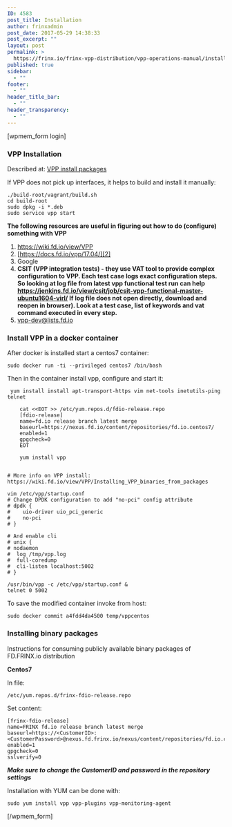 ```yaml
---
ID: 4583
post_title: Installation
author: frinxadmin
post_date: 2017-05-29 14:38:33
post_excerpt: ""
layout: post
permalink: >
  https://frinx.io/frinx-vpp-distribution/vpp-operations-manual/installation-tips.html
published: true
sidebar:
  - ""
footer:
  - ""
header_title_bar:
  - ""
header_transparency:
  - ""
---
```

[wpmem_form login]

### VPP Installation

Described at: [VPP install packages][1]

If VPP does not pick up interfaces, it helps to build and install it manually:

    ./build-root/vagrant/build.sh
    cd build-root
    sudo dpkg -i *.deb
    sudo service vpp start
    

**The following resources are useful in figuring out how to do (configure) something with VPP**

1.  <https://wiki.fd.io/view/VPP>
2.  [https://docs.fd.io/vpp/17.04/][2]
3.  Google 
4.  **CSIT (VPP integration tests) - they use VAT tool to provide complex configuration to VPP. Each test case logs exact configuration steps. So looking at log file from latest vpp functional test run can help <https://jenkins.fd.io/view/csit/job/csit-vpp-functional-master-ubuntu1604-virl/> If log file does not open directly, download and reopen in browser). Look at a test case, list of keywords and vat command executed in every step.** 
5.  vpp-dev@lists.fd.io

### Install VPP in a docker container

After docker is installed start a centos7 container:

    sudo docker run -ti --privileged centos7 /bin/bash
    

Then in the container install vpp, configure and start it:

     yum install install apt-transport-https vim net-tools inetutils-ping telnet
    
        cat <<EOT >> /etc/yum.repos.d/fdio-release.repo
        [fdio-release]
        name=fd.io release branch latest merge
        baseurl=https://nexus.fd.io/content/repositories/fd.io.centos7/
        enabled=1
        gpgcheck=0
        EOT
    
        yum install vpp
    
    
    # More info on VPP install: https://wiki.fd.io/view/VPP/Installing_VPP_binaries_from_packages
    
    vim /etc/vpp/startup.conf
    # Change DPDK configuration to add "no-pci" config attribute
    # dpdk {
    #    uio-driver uio_pci_generic
    #    no-pci
    # }
    
    # And enable cli
    # unix {
    # nodaemon
    #  log /tmp/vpp.log
    #  full-coredump
    #  cli-listen localhost:5002
    # }
    
    /usr/bin/vpp -c /etc/vpp/startup.conf &
    telnet 0 5002
    

To save the modified container invoke from host:

    sudo docker commit a4fdd4da4500 temp/vppcentos
    

### Installing binary packages

Instructions for consuming publicly available binary packages of FD.FRINX.io distribution

**Centos7**

In file:

    /etc/yum.repos.d/frinx-fdio-release.repo
    

Set content:

    [frinx-fdio-release]
    name=FRINX fd.io release branch latest merge
    baseurl=https://<CustomerID>:<CustomerPassword>@nexus.fd.frinx.io/nexus/content/repositories/fd.io.centos7/
    enabled=1
    gpgcheck=0
    sslverify=0
    

***Make sure to change the CustomerID and password in the repository settings***

Installation with YUM can be done with:

    sudo yum install vpp vpp-plugins vpp-monitoring-agent
    

[/wpmem_form]

 [1]: https://wiki.fd.io/view/VPP/Installing_VPP_binaries_from_packages
 [2]: https://wiki.fd.io/view/VPP